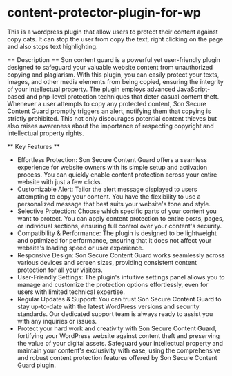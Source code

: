 # content-protector-plugin-for-wp
This is a wordpress plugin that allow users to protect their content against copy cats. It can stop the user from copy the text, right clicking on the page and also stops text highlighting.

== Description ==
Son content guard is a powerful yet user-friendly plugin designed to safeguard your valuable website content from unauthorized copying and plagiarism. With this plugin, you can easily protect your texts, images, and other media elements from being copied, ensuring the integrity of your intellectual property.
The plugin employs advanced JavaScript-based and php-level protection techniques that deter casual content theft. Whenever a user attempts to copy any protected content, Son Secure Content Guard promptly triggers an alert, notifying them that copying is strictly prohibited. This not only discourages potential content thieves but also raises awareness about the importance of respecting copyright and intellectual property rights.

** Key Features **
<ul>
<li>Effortless Protection: Son Secure Content Guard offers a seamless experience for website owners with its simple setup and activation process. You can quickly enable content protection across your entire website with just a few clicks.
</li>
<li>
Customizable Alert: Tailor the alert message displayed to users attempting to copy your content. You have the flexibility to use a personalized message that best suits your website's tone and style.
</li>
<li>
Selective Protection: Choose which specific parts of your content you want to protect. You can apply content protection to entire posts, pages, or individual sections, ensuring full control over your content's security.
</li>
<li>
Compatibility & Performance: The plugin is designed to be lightweight and optimized for performance, ensuring that it does not affect your website's loading speed or user experience.
</li>
<li>
Responsive Design: Son Secure Content Guard works seamlessly across various devices and screen sizes, providing consistent content protection for all your visitors.
</li>
<li>
User-Friendly Settings: The plugin's intuitive settings panel allows you to manage and customize the protection options effortlessly, even for users with limited technical expertise.
</li>
<li>
Regular Updates & Support: You can trust Son Secure Content Guard to stay up-to-date with the latest WordPress versions and security standards. Our dedicated support team is always ready to assist you with any inquiries or issues.
</li>
<li>
Protect your hard work and creativity with Son Secure Content Guard, fortifying your WordPress website against content theft and preserving the value of your digital assets. Safeguard your intellectual property and maintain your content's exclusivity with ease, using the comprehensive and robust content protection features offered by Son Secure Content Guard plugin.
</li>
</ul>
